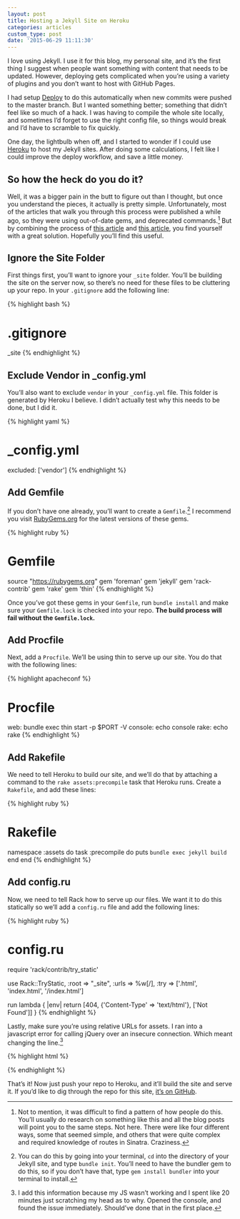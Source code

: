 ```yaml
---
layout: post
title: Hosting a Jekyll Site on Heroku
categories: articles
custom_type: post
date: '2015-06-29 11:11:30'
---
```


I love using Jekyll. I use it for this blog, my personal site, and it’s the first thing I suggest when people want something with content that needs to be updated. However, deploying gets complicated when you’re using a variety of plugins and you don’t want to host with GitHub Pages.

I had setup [Deploy](https://www.deployhq.com/) to do this automatically when new commits were pushed to the master branch. But I wanted something better; something that didn’t feel like so much of a hack. I was having to compile the whole site locally, and sometimes I’d forget to use the right config file, so things would break and I’d have to scramble to fix quickly.

One day, the lightbulb when off, and I started to wonder if I could use [Heroku](https://www.heroku.com/home) to host my Jekyll sites. After doing some calculations, I felt like I could improve the deploy workflow, and save a little money.

## So how the heck do you do it? 
Well, it was a bigger pain in the butt to figure out than I thought, but once you understand the pieces, it actually is pretty simple. Unfortunately, most of the articles that walk you through this process were published a while ago, so they were using out-of-date gems, and deprecated commands.[^1] But by combining the process of [this article](http://blog.bigbinary.com/2014/04/27/deploy-jekyll-to-heroku.html) and [this article](http://www.jamesward.com/2014/09/24/jekyll-on-heroku), you find yourself with a great solution. Hopefully you’ll find this useful.

## Ignore the Site Folder
First things first, you’ll want to ignore your `_site` folder. You’ll be building the site on the server now, so there’s no need for these files to be cluttering up your repo. In your `.gitignore` add the following line:

{% highlight bash %}
# .gitignore
_site
{% endhighlight %}

## Exclude Vendor in \_config.yml
You’ll also want to exclude `vendor` in your `_config.yml` file. This folder is generated by Heroku I believe. I didn’t actually test why this needs to be done, but I did it.

{% highlight yaml %}
# _config.yml
excluded: ['vendor']
{% endhighlight %}

## Add Gemfile
If you don’t have one already, you’ll want to create a `Gemfile`.[^2] I recommend you visit [RubyGems.org](https://rubygems.org/) for the latest versions of these gems.

{% highlight ruby %}
# Gemfile
source "https://rubygems.org"
gem 'foreman'
gem 'jekyll'
gem 'rack-contrib'
gem 'rake'
gem 'thin'
{% endhighlight %}

Once you’ve got these gems in your `Gemfile`, run `bundle install` and make sure your `Gemfile.lock` is checked into your repo. **The build process will fail without the `Gemfile.lock`.**

## Add Procfile
Next, add a `Procfile`. We’ll be using thin to serve up our site. You do that with the following lines:

{% highlight apacheconf %}
# Procfile
web: bundle exec thin start -p $PORT -V
console: echo console
rake: echo rake
{% endhighlight %}

## Add Rakefile
We need to tell Heroku to build our site, and we’ll do that by attaching a command to the `rake assets:precompile` task that Heroku runs. Create a `Rakefile`, and add these lines:

{% highlight ruby %}
# Rakefile
namespace :assets do
  task :precompile do
    puts `bundle exec jekyll build`
  end
end
{% endhighlight %}

## Add config.ru
Now, we need to tell Rack how to serve up our files. We want it to do this statically so we’ll add a `config.ru` file and add the following lines:

{% highlight ruby %}
# config.ru
require 'rack/contrib/try_static'

use Rack::TryStatic,
  :root => "_site",
  :urls => %w[/],
  :try => ['.html', 'index.html', '/index.html']

run lambda { |env|
  return [404, {'Content-Type' => 'text/html'}, ['Not Found']]
}
{% endhighlight %}

Lastly, make sure you’re using relative URLs for assets. I ran into a javascript error for calling jQuery over an insecure connection. Which meant changing the line.[^3]

{% highlight html %}
<!-- You'll change a line like this -->
<script src="http://ajax.googleapis.com/ajax/libs/jquery/1.10.2/jquery.min.js"></script>
	
<!-- To this -->
<script src="//ajax.googleapis.com/ajax/libs/jquery/1.10.2/jquery.min.js"></script>
{% endhighlight %}

That’s it! Now just push your repo to Heroku, and it’ll build the site and serve it. If you’d like to dig through the repo for this site, [it’s on GitHub](https://github.com/ttimsmith/theboldreport.net).

[^1]:	Not to mention, it was difficult to find a pattern of how people do this. You’ll usually do research on something like this and all the blog posts will point you to the same steps. Not here. There were like four different ways, some that seemed simple, and others that were quite complex and required knowledge of routes in Sinatra. Craziness.

[^2]:	You can do this by going into your terminal, `cd` into the directory of your Jekyll site, and type `bundle init`. You’ll need to have the bundler gem to do this, so if you don’t have that, type `gem install bundler` into your terminal to install.

[^3]:	I add this information because my JS wasn’t working and I spent like 20 minutes just scratching my head as to why. Opened the console, and found the issue immediately. Should’ve done that in the first place.
